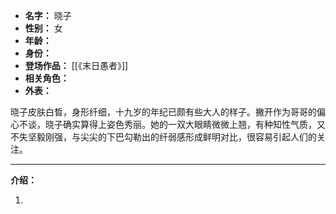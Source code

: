 
- **名字：** 晓子
- **性别：** 女
- **年龄：** 
- **身份：** 
- **登场作品：** [[《末日愚者》]]
- **相关角色：** 
- **外表：** 

晓子皮肤白晳，身形纤细，十九岁的年纪已颇有些大人的样子。撇开作为哥哥的偏心不谈，晓子确实算得上姿色秀丽。她的一双大眼睛微微上翘，有种知性气质，又不失坚毅刚强，与尖尖的下巴勾勒出的纤弱感形成鲜明对比，很容易引起人们的关注。

---

**介绍：** 

1. 
